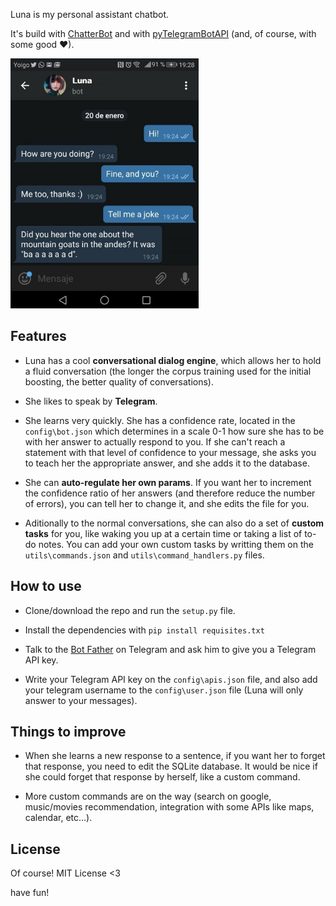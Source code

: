 
Luna is my personal assistant chatbot.

It's build with <a href="https://github.com/gunthercox/ChatterBot">ChatterBot</a> and with <a href="https://github.com/eternnoir/pyTelegramBotAPI">pyTelegramBotAPI</a> (and, of course, with some good ❤).

<img height="400" src="demo_cropped.jpg"/>

## Features

- Luna has a cool <strong>conversational dialog engine</strong>, which allows her to hold a fluid conversation (the longer the corpus training used for the initial boosting, the better quality of conversations).

- She likes to speak by <strong>Telegram</strong>.

- She learns very quickly. She has a confidence rate, located in the `config\bot.json` which determines in a scale 0-1 how sure she has to be with her answer to actually respond to you. If she can't reach a statement with that level of confidence to your message, she asks you to teach her the appropriate answer, and she adds it to the database.

- She can <strong>auto-regulate her own params</strong>. If you want her to increment the confidence ratio of her answers (and therefore reduce the number of errors), you can tell her to change it, and she edits the file for you.

- Aditionally to the normal conversations, she can also do a set of <strong>custom tasks</strong> for you, like waking you up at a certain time or taking a list of to-do notes. You can add your own custom tasks by writting them on the `utils\commands.json` and `utils\command_handlers.py` files.

## How to use

- Clone/download the repo and run the `setup.py` file.

- Install the dependencies with `pip install requisites.txt`

- Talk to the <a href="https://telegram.me/BotFather">Bot Father</a> on Telegram and ask him to give you a Telegram API key.

- Write your Telegram API key on the `config\apis.json` file, and also add your telegram username to the `config\user.json` file (Luna will only answer to your messages).

## Things to improve

- When she learns a new response to a sentence, if you want her to forget that response, you need to edit the SQLite database. It would be nice if she could forget that response by herself, like a custom command.

- More custom commands are on the way (search on google, music/movies recommendation, integration with some APIs like maps, calendar, etc...).

## License

Of course! MIT License <3

have fun!
